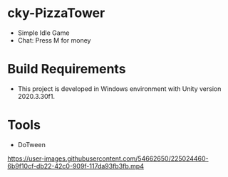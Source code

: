 # cky-PizzaTower
- Simple Idle Game
- Chat: Press M for money

# Build Requirements
- This project is developed in Windows environment with Unity version 2020.3.30f1.

# Tools
- DoTween

https://user-images.githubusercontent.com/54662650/225024460-6b9f10cf-db22-42c0-909f-117da93fb3fb.mp4
